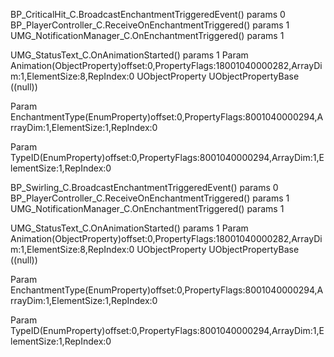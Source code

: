 
BP_CriticalHit_C.BroadcastEnchantmentTriggeredEvent() params 0
BP_PlayerController_C.ReceiveOnEnchantmentTriggered() params 1
UMG_NotificationManager_C.OnEnchantmentTriggered() params 1


UMG_StatusText_C.OnAnimationStarted() params 1
  Param   Animation(ObjectProperty)offset:0,PropertyFlags:18001040000282,ArrayDim:1,ElementSize:8,RepIndex:0 UObjectProperty UObjectPropertyBase ((null))

  Param   EnchantmentType(EnumProperty)offset:0,PropertyFlags:8001040000294,ArrayDim:1,ElementSize:1,RepIndex:0

  Param   TypeID(EnumProperty)offset:0,PropertyFlags:8001040000294,ArrayDim:1,ElementSize:1,RepIndex:0


BP_Swirling_C.BroadcastEnchantmentTriggeredEvent() params 0
BP_PlayerController_C.ReceiveOnEnchantmentTriggered() params 1
UMG_NotificationManager_C.OnEnchantmentTriggered() params 1

UMG_StatusText_C.OnAnimationStarted() params 1
  Param   Animation(ObjectProperty)offset:0,PropertyFlags:18001040000282,ArrayDim:1,ElementSize:8,RepIndex:0 UObjectProperty UObjectPropertyBase ((null))

  Param   EnchantmentType(EnumProperty)offset:0,PropertyFlags:8001040000294,ArrayDim:1,ElementSize:1,RepIndex:0

  Param   TypeID(EnumProperty)offset:0,PropertyFlags:8001040000294,ArrayDim:1,ElementSize:1,RepIndex:0